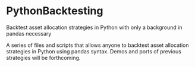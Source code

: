 # PythonBacktesting
Backtest asset allocation strategies in Python with only a background in pandas necessary

A series of files and scripts that allows anyone to backtest asset allocation strategies in Python using pandas syntax.
Demos and ports of previous strategies will be forthcoming.
